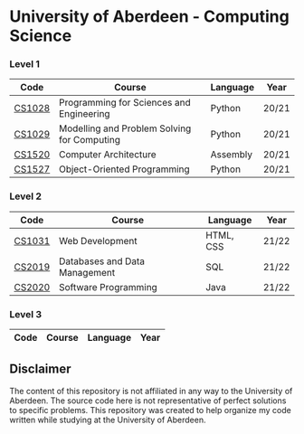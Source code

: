 # University of Aberdeen - Computing Science

### Level 1
Code | Course | Language | Year
---- | ------ | -------- | ----
[CS1028](python/CS1028) | Programming for Sciences and Engineering | Python | 20/21
[CS1029](python/CS1029) | Modelling and Problem Solving for Computing | Python | 20/21
[CS1520](assembly/CS1520) | Computer Architecture | Assembly | 20/21
[CS1527](python/CS1527) | Object-Oriented Programming | Python | 20/21

### Level 2
Code | Course | Language | Year
---- | ------ | -------- | ----
[CS1031](html/CS1031) | Web Development | HTML, CSS | 21/22
[CS2019](sql/CS2019) | Databases and Data Management | SQL | 21/22
[CS2020](java/CS2020) | Software Programming | Java | 21/22

### Level 3
Code | Course | Language | Year
---- | ------ | -------- | ----

## Disclaimer
The content of this repository is not affiliated in any way to the University of Aberdeen. The source code here is not representative of perfect solutions to specific problems. This repository was created to help organize my code written while studying at the University of Aberdeen.

